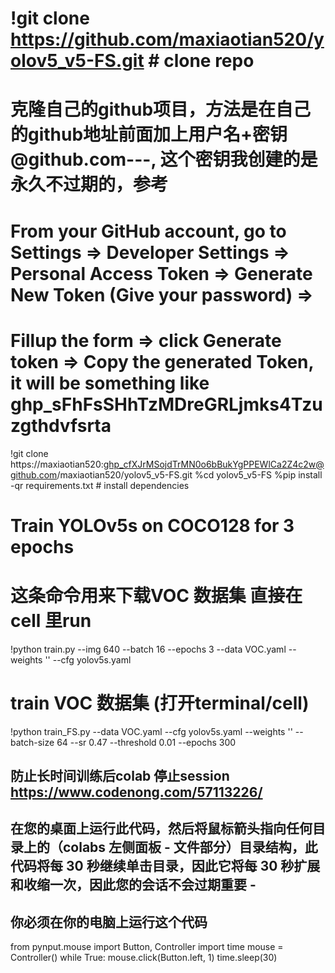 # !git clone https://github.com/maxiaotian520/yolov5_v5-FS.git  # clone repo
# 克隆自己的github项目，方法是在自己的github地址前面加上用户名+密钥@github.com---, 这个密钥我创建的是永久不过期的，参考
# From your GitHub account, go to Settings => Developer Settings => Personal Access Token => Generate New Token (Give your password) => 
# Fillup the form => click Generate token => Copy the generated Token, it will be something like ghp_sFhFsSHhTzMDreGRLjmks4Tzuzgthdvfsrta
!git clone https://maxiaotian520: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@github.com/maxiaotian520/yolov5_v5-FS.git
%cd yolov5_v5-FS
%pip install -qr requirements.txt  # install dependencies

# Train YOLOv5s on COCO128 for 3 epochs
# 这条命令用来下载VOC 数据集  直接在cell 里run
!python train.py --img 640 --batch 16 --epochs 3 --data VOC.yaml --weights '' --cfg yolov5s.yaml

# train VOC 数据集 (打开terminal/cell)
!python train_FS.py --data VOC.yaml --cfg yolov5s.yaml --weights '' --batch-size 64 --sr 0.47 --threshold 0.01 --epochs 300




## 防止长时间训练后colab 停止session   https://www.codenong.com/57113226/
## 在您的桌面上运行此代码，然后将鼠标箭头指向任何目录上的（colabs 左侧面板 - 文件部分）目录结构，此代码将每 30 秒继续单击目录，因此它将每 30 秒扩展和收缩一次，因此您的会话不会过期重要 - 
## 你必须在你的电脑上运行这个代码
from pynput.mouse import Button, Controller 
import time
mouse = Controller()
while True:
    mouse.click(Button.left, 1)
    time.sleep(30)